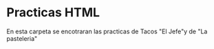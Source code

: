 # Practicas HTML

En esta carpeta se encotraran las practicas de Tacos "El Jefe"y de "La pasteleria"
